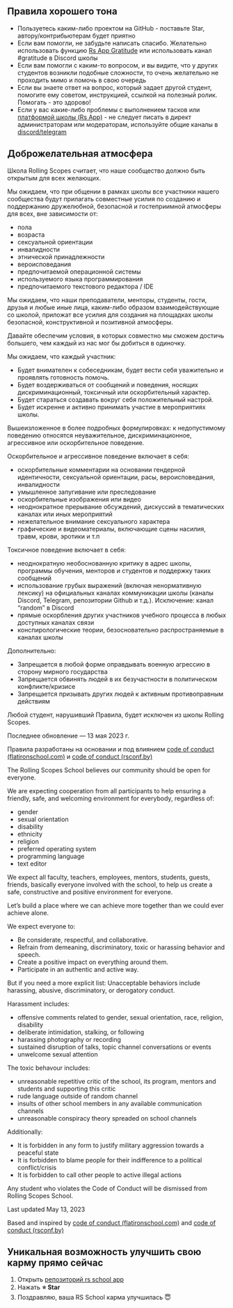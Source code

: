 ﻿## Правила хорошего тона

- Пользуетесь каким-либо проектом на GitHub - поставьте Star, автору/контрибьютерам будет приятно
- Если вам помогли, не забудьте написать спасибо. Желательно использовать функцию [Rs App Gratitude](https://app.rs.school/gratitude) или использовать канал #gratitude в Discord школы
- Если вам помогли с каким-то вопросом, и вы видите, что у других студентов возникли подобные сложности, то очень желательно не проходить мимо и помочь в свою очередь
- Если вы знаете ответ на вопрос, который задает другой студент, помогите ему советом, инструкцией, ссылкой на полезный ролик. Помогать - это здорово!
- Если у вас какие-либо проблемы с выполнением тасков или [платформой школы (Rs App)](rs-app.md) - не следует писать в директ администраторам или модераторам, используйте общие каналы в [discord/telegram](rs-school-chats.md)

## Доброжелательная атмосфера

Школа Rolling Scopes считает, что наше сообщество должно быть открытым для всех желающих.

Мы ожидаем, что при общении в рамках школы все участники нашего сообщества будут прилагать совместные усилия по созданию и поддержанию дружелюбной, безопасной и гостеприимной атмосферы для всех, вне зависимости от:

- пола
- возраста
- сексуальной ориентации
- инвалидности
- этнической принадлежности
- вероисповедания
- предпочитаемой операционной системы
- используемого языка программирования
- предпочитаемого текстового редактора / IDE

Мы ожидаем, что наши преподаватели, менторы, студенты, гости, друзья и любые иные лица, каким-либо образом взаимодействующие со школой, приложат все усилия для создания на площадках школы безопасной, конструктивной и позитивной атмосферы.

Давайте обеспечим условия, в которых совместно мы сможем достичь большего, чем каждый из нас мог бы добиться в одиночку.

Мы ожидаем, что каждый участник:

- Будет внимателен к собеседникам, будет вести себя уважительно и проявлять готовность помочь.
- Будет воздерживаться от сообщений и поведения, носящих дискриминационный, токсичный или оскорбительный характер.
- Будет стараться создавать вокруг себя положительный настрой.
- Будет искренне и активно принимать участие в мероприятиях школы.

Вышеизложенное в более подробных формулировках: к недопустимому поведению относятся неуважительное, дискриминационное, агрессивное или оскорбительное поведение.

Оскорбительное и агрессивное поведение включает в себя:

- оскорбительные комментарии на основании гендерной идентичности, сексуальной ориентации, расы, вероисповедания, инвалидности
- умышленное запугивание или преследование
- оскорбительные изображения или видео
- неоднократное прерывание обсуждений, дискуссий в тематических каналах или иных мероприятий
- нежелательное внимание сексуального характера
- графические и видеоматериалы, включающие сцены насилия, травм, крови, эротики и т.п

Токсичное поведение включает в себя:

- неоднократную необоснованную критику в адрес школы, программы обучения, менторов и студентов и поддержку таких сообщений
- использование грубых выражений (включая ненормативную лексику) на официальных каналах коммуникации школы (каналы Discord, Telegram, репозитории Github и т.д.). Исключение: канал “random” в Discord
- прямые оскорбления других участников учебного процесса в любых доступных каналах связи
- конспирологические теории, безосновательно распространяемые в каналах школы

Дополнительно:

- Запрещается в любой форме оправдывать военную агрессию в сторону мирного государства
- Запрещается обвинять людей в их безучастности в политическом конфликте/кризисе
- Запрещается призывать других людей к активным противоправным действиям

Любой студент, нарушивший Правила, будет исключен из школы Rolling Scopes.

Последнее обновление — 13 мая 2023 г.

Правила разработаны на основании и под влиянием [code of conduct (flatironschool.com)](https://www.flatironschool.com/code-of-conduct/) и [code of conduct (rsconf.by)](https://rsconf.by/code-of-conduct.html)

The Rolling Scopes School believes our community should be open for everyone.

We are expecting cooperation from all participants to help ensuring a friendly, safe, and welcoming environment for everybody, regardless of:

- gender
- sexual orientation
- disability
- ethnicity
- religion
- preferred operating system
- programming language
- text editor

We expect all faculty, teachers, employees, mentors, students, guests, friends, basically everyone involved with the school, to help us create a safe, constructive and positive environment for everyone.

Let’s build a place where we can achieve more together than we could ever achieve alone.

We expect everyone to:

- Be considerate, respectful, and collaborative.
- Refrain from demeaning, discriminatory, toxic or harassing behavior and speech.
- Create a positive impact on everything around them.
- Participate in an authentic and active way.

But if you need a more explicit list: Unacceptable behaviors include harassing, abusive, discriminatory, or derogatory conduct.

Harassment includes:

- offensive comments related to gender, sexual orientation, race, religion, disability
- deliberate intimidation, stalking, or following
- harassing photography or recording
- sustained disruption of talks, topic channel conversations or events
- unwelcome sexual attention

The toxic behavour includes:

- unreasonable repetitive critic of the school, its program, mentors and students and supporting this critic
- rude language outside of random channel
- insults of other school members in any available communication channels
- unreasonable conspiracy theory spreaded on school channels

Additionally:

- It is forbidden in any form to justify military aggression towards a peaceful state
- It is forbidden to blame people for their indifference to a political conflict/crisis
- It is forbidden to call other people to active illegal actions

Any student who violates the Code of Conduct will be dismissed from Rolling Scopes School.

Last updated May 13, 2023

Based and inspired by [code of conduct (flatironschool.com)](https://www.flatironschool.com/code-of-conduct/) and [code of conduct (rsconf.by)](https://rsconf.by/code-of-conduct.html)

## Уникальная возможность улучшить свою карму прямо сейчас

1. Открыть [репозиторий rs school app](https://github.com/rolling-scopes/rsschool-app)
2. Нажать **:star: Star**
3. Поздравляю, ваша RS School карма улучшилась :innocent:
